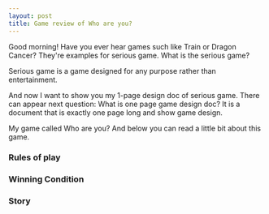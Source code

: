 ```yaml
---
layout: post
title: Game review of Who are you?
---
```


Good morning! Have you ever hear games such like Train or Dragon Cancer? They're examples for serious game. What is the serious game?

Serious game is a game designed for any purpose rather than entertainment.

And now I want to show you my 1-page design doc of serious game. There can appear next question: What is one page game design doc? 
It is a document that is exactly one page long and show game design.

My game called Who are you? And below you can read a little bit about this game.

### Rules of play

### Winning Condition

### Story
